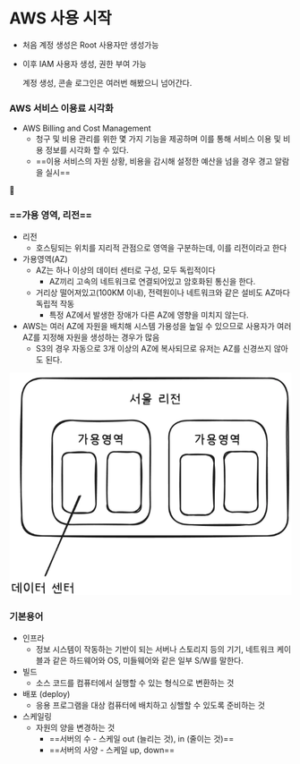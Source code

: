 # AWS 사용 시작

- 처음 계정 생성은 Root 사용자만 생성가능
- 이후 IAM 사용자 생성, 권한 부여 가능

	계정 생성, 콘솔 로그인은 여러번 해봤으니 넘어간다.


### AWS 서비스 이용료 시각화
- AWS Billing and Cost Management
	- 청구 및 비용 관리를 위한 몇 가지 기능을 제공하며 이를 통해 서비스 이용 및 비용 정보를 시각화 할 수 있다.
	- ==이용 서비스의 자원 상황, 비용을 감시해 설정한 예산을 넘을 경우 경고 알람을 실시==


### ==가용 영역, 리전==
- 리전
	- 호스팅되는 위치를 지리적 관점으로 영역을 구분하는데, 이를 리전이라고 한다
- 가용영역(AZ)
	- AZ는 하나 이상의 데이터 센터로 구성, 모두 독립적이다
		- AZ끼리 고속의 네트워크로 연결되어있고 암호화된 통신을 한다.
	- 거리상 떨어져있고(100KM 이내), 전력원이나 네트워크와 같은 설비도 AZ마다 독립적 작동
		- 특정 AZ에서 발생한 장애가 다른 AZ에 영향을 미치지 않는다.
- AWS는 여러 AZ에 자원을 배치해 시스템 가용성을 높일 수 있으므로 사용자가 여러 AZ를 지정해 자원을 생성하는 경우가 많음
	- S3의 경우 자동으로 3개 이상의 AZ에 복사되므로 유저는 AZ를 신경쓰지 않아도 된다.

![](Pasted%20image%2020250119225910.png)


### 기본용어
- 인프라
	- 정보 시스템이 작동하는 기반이 되는 서버나 스토리지 등의 기기, 네트워크 케이블과 같은 하드웨어와 OS, 미들웨어와 같은 일부 S/W를 말한다.
- 빌드
	- 소스 코드를 컴퓨터에서 실행할 수 있는 형식으로 변환하는 것
- 배포 (deploy)
	- 응용 프로그램을 대상 컴퓨터에 배치하고 싱핼할 수 있도록 준비하는 것
- 스케일링
	- 자원의 양을 변경하는 것
		- ==서버의 수 - 스케일 out (늘리는 것), in (줄이는 것)==
		- ==서버의 사양 - 스케일 up, down==